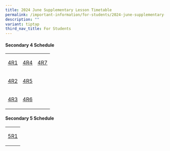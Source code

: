 ```yaml
---
title: 2024 June Supplementary Lesson Timetable
permalink: /important-information/for-students/2024-june-supplementary-lesson-timetable/
description: ""
variant: tiptap
third_nav_title: For Students
---
```

<h4>Secondary 4 Schedule</h4>
<p></p>
<table style="minWidth: 75px">
<colgroup>
<col>
<col>
<col>
</colgroup>
<tbody>
<tr>
<td rowspan="1" colspan="1">
<p><a href="https://drive.google.com/file/d/1aOMmYx_JRhDyAZDhkWVmQ1dKvpMwuHFH/view?usp=drive_link" rel="noopener noreferrer nofollow" target="_blank">4R1</a>
</p>
</td>
<td rowspan="1" colspan="1">
<p><a href="https://drive.google.com/file/d/1QOnlWoBqHMKeYZu2plylIsdmiTV49Nye/view?usp=drive_link" rel="noopener noreferrer nofollow" target="_blank">4R4</a>
</p>
</td>
<td rowspan="1" colspan="1">
<p><a href="https://drive.google.com/file/d/19QjQAdeKSWdn5hwxfmFgxm7eXuujCMjj/view?usp=drive_link" rel="noopener noreferrer nofollow" target="_blank">4R7</a>
</p>
</td>
</tr>
<tr>
<td rowspan="1" colspan="1">
<p><a href="https://drive.google.com/file/d/1ESp_b4lodptXyvhma5UzVfPBEFMZLYCR/view?usp=drive_link" rel="noopener noreferrer nofollow" target="_blank">4R2</a>
</p>
</td>
<td rowspan="1" colspan="1">
<p><a href="https://drive.google.com/file/d/1KwGRWJKuINeJrTamD7w1kV9HqOUlZ_N1/view?usp=drive_link" rel="noopener noreferrer nofollow" target="_blank">4R5</a>
</p>
</td>
<td rowspan="1" colspan="1">
<p></p>
</td>
</tr>
<tr>
<td rowspan="1" colspan="1">
<p><a href="https://drive.google.com/file/d/19piCP7SSqcnEwLwyC00XUpDdSTemBygs/view?usp=drive_link" rel="noopener noreferrer nofollow" target="_blank">4R3</a>
</p>
</td>
<td rowspan="1" colspan="1">
<p><a href="https://drive.google.com/file/d/1oJ_6XYSdOsIlNvXjvY5MIkeI7bDlhdR9/view?usp=drive_link" rel="noopener noreferrer nofollow" target="_blank">4R6</a>
</p>
</td>
<td rowspan="1" colspan="1">
<p></p>
</td>
</tr>
</tbody>
</table>
<h4>Secondary 5 Schedule</h4>
<table style="minWidth: 25px">
<colgroup>
<col>
</colgroup>
<tbody>
<tr>
<td rowspan="1" colspan="1">
<p><a href="https://drive.google.com/file/d/1trtltodsMXyOB8AMYAlXC46XBdqz6RkN/view?usp=drive_link" rel="noopener noreferrer nofollow" target="_blank">5R1</a>
</p>
</td>
</tr>
</tbody>
</table>
<p></p>